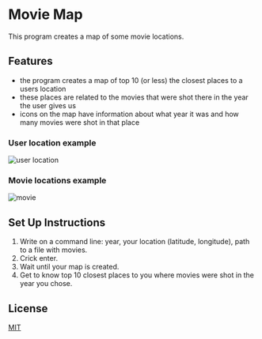 # Movie Map
This program creates a map of some movie locations.

## Features
- the program creates a map of top 10 (or less) the closest places to a users location
- these places are related to the movies that were shot there in the year the user gives us
- icons on the map have information about what year it was and how many movies were shot in that place

### User location example
![user location](https://user-images.githubusercontent.com/116520570/219592828-0b81d496-d6aa-43e1-859b-4b9312982527.png)

### Movie locations example
![movie](https://user-images.githubusercontent.com/116520570/219593335-126a80d5-f521-4475-a946-6d3063015b7f.png)

## Set Up Instructions
1. Write on a command line: year, your location (latitude, longitude), path to a file with movies.
2. Crick enter.
3. Wait until your map is created.
4. Get to know top 10 closest places to you where movies were shot in the year you chose.

## License
[MIT](https://choosealicense.com/licenses/mit/)
